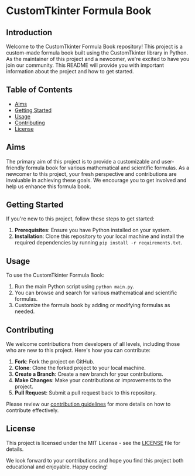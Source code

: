 # CustomTkinter Formula Book

## Introduction
Welcome to the CustomTkinter Formula Book repository! This project is a custom-made formula book built using the CustomTkinter library in Python. As the maintainer of this project and a newcomer, we're excited to have you join our community. This README will provide you with important information about the project and how to get started.

## Table of Contents
- [Aims](#aims)
- [Getting Started](#getting-started)
- [Usage](#usage)
- [Contributing](#contributing)
- [License](#license)

## Aims
The primary aim of this project is to provide a customizable and user-friendly formula book for various mathematical and scientific formulas. As a newcomer to this project, your fresh perspective and contributions are invaluable in achieving these goals. We encourage you to get involved and help us enhance this formula book.

## Getting Started
If you're new to this project, follow these steps to get started:

1. **Prerequisites**: Ensure you have Python installed on your system.
2. **Installation**: Clone this repository to your local machine and install the required dependencies by running `pip install -r requirements.txt`.

## Usage
To use the CustomTkinter Formula Book:

1. Run the main Python script using `python main.py`.
2. You can browse and search for various mathematical and scientific formulas.
3. Customize the formula book by adding or modifying formulas as needed.

## Contributing
We welcome contributions from developers of all levels, including those who are new to this project. Here's how you can contribute:

1. **Fork**: Fork the project on GitHub.
2. **Clone**: Clone the forked project to your local machine.
3. **Create a Branch**: Create a new branch for your contributions.
4. **Make Changes**: Make your contributions or improvements to the project.
5. **Pull Request**: Submit a pull request back to this repository.

Please review our [contribution guidelines](CONTRIBUTING.md) for more details on how to contribute effectively.

## License
This project is licensed under the MIT License - see the [LICENSE](LICENSE) file for details.

We look forward to your contributions and hope you find this project both educational and enjoyable. Happy coding!
